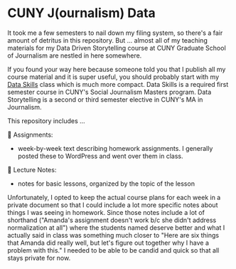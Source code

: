 CUNY J(ournalism) Data
=========

It took me a few semesters to nail down my filing system, so there's a fair amount of detritus in this repository. But ... almost all of my teaching materials for my Data Driven Storytelling course at CUNY Graduate School of Journalism are nestled in here somewhere. 

If you found your way here because someone told you that I publish all my course material and it is super useful, you should probably start with my [Data Skills](https://github.com/amandabee/CUNY-data-skills/) class which is much more compact. Data Skills is a required first semester course in CUNY's Social Journalism Masters program. Data  Storytelling is a second or third semester elective in CUNY's MA in Journalism. 

This repository includes ...

📂 Assignments: 
+ week-by-week text describing homework assignments. I generally posted these to WordPress and went over them in class. 

📂 Lecture Notes:
+ notes for basic lessons, organized by the topic of the lesson

Unfortunately, I opted to keep the actual course plans for each week in a private document so that I could include a lot more specific notes about things I was seeing in homework. Since those notes include a lot of shorthand ("Amanda's assignment doesn't work b/c she didn't address normalization at all") where the students named deserve better and what I actually said in class was something much closer to "Here are six things that Amanda did really well, but let's figure out together why I have a problem with this." I needed to be able to be candid and quick so that all stays private for now.

